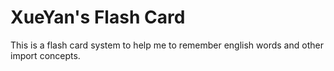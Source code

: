 XueYan's Flash Card
=========

This is a flash card system to help me to remember english words and other
import concepts.
